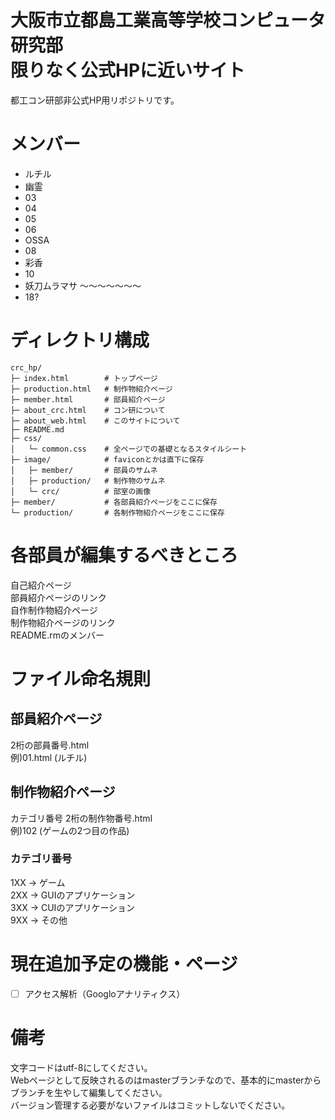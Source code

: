 ﻿# 大阪市立都島工業高等学校コンピュータ研究部<br>限りなく公式HPに近いサイト
都工コン研部非公式HP用リポジトリです。

# メンバー
- ルチル
- 幽霊
- 03
- 04
- 05
- 06
- OSSA
- 08
- 彩香
- 10 
- 妖刀ムラマサ
～～～～～～～
- 18?

# ディレクトリ構成
```
crc_hp/
├─ index.html        # トップページ
├─ production.html   # 制作物紹介ページ
├─ member.html       # 部員紹介ページ
├─ about_crc.html    # コン研について
├─ about_web.html    # このサイトについて
├─ README.md
├─ css/
│   └─ common.css    # 全ページでの基礎となるスタイルシート
├─ image/            # faviconとかは直下に保存
│   ├─ member/       # 部員のサムネ
│   ├─ production/   # 制作物のサムネ
│   └─ crc/          # 部室の画像
├─ member/           # 各部員紹介ページをここに保存
└─ production/       # 各制作物紹介ページをここに保存
```

# 各部員が編集するべきところ
自己紹介ページ<br>
部員紹介ページのリンク<br>
自作制作物紹介ページ<br>
制作物紹介ページのリンク<br>
README.rmのメンバー<br>

# ファイル命名規則
## 部員紹介ページ
2桁の部員番号.html<br>
例)01.html (ルチル)
## 制作物紹介ページ
カテゴリ番号 2桁の制作物番号.html<br>
例)102 (ゲームの2つ目の作品)
### カテゴリ番号
1XX -> ゲーム<br>
2XX -> GUIのアプリケーション<br>
3XX -> CUIのアプリケーション<br>
9XX -> その他<br>

# 現在追加予定の機能・ページ
- [ ] アクセス解析（Googloアナリティクス）

# 備考
文字コードはutf-8にしてください。<br>
Webページとして反映されるのはmasterブランチなので、基本的にmasterからブランチを生やして編集してください。<br>
バージョン管理する必要がないファイルはコミットしないでください。
